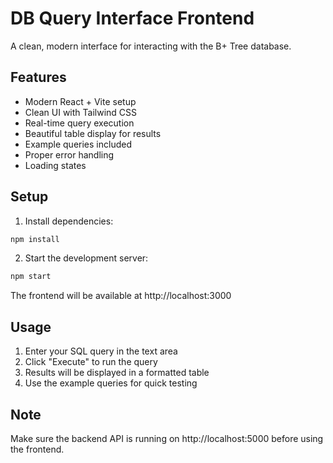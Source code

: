 # DB Query Interface Frontend

A clean, modern interface for interacting with the B+ Tree database.

## Features

- Modern React + Vite setup
- Clean UI with Tailwind CSS
- Real-time query execution
- Beautiful table display for results
- Example queries included
- Proper error handling
- Loading states

## Setup

1. Install dependencies:
```bash
npm install
```

2. Start the development server:
```bash
npm start
```

The frontend will be available at http://localhost:3000

## Usage

1. Enter your SQL query in the text area
2. Click "Execute" to run the query
3. Results will be displayed in a formatted table
4. Use the example queries for quick testing

## Note

Make sure the backend API is running on http://localhost:5000 before using the frontend. 